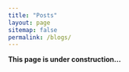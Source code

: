 ```yaml
---
title: "Posts"
layout: page
sitemap: false
permalink: /blogs/
---
```



**This page is under construction...**